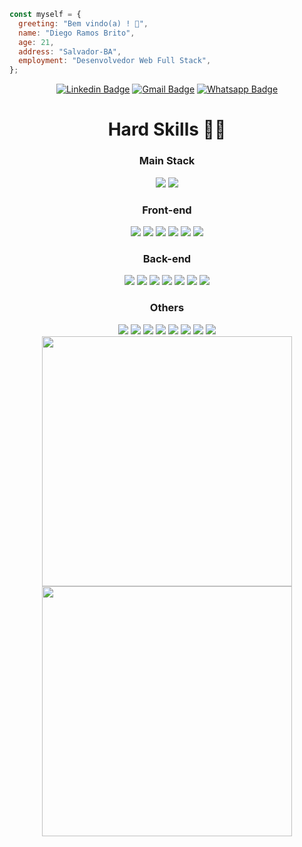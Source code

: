 ```javascript
const myself = {
  greeting: "Bem vindo(a) ! 👋",
  name: "Diego Ramos Brito",
  age: 21,
  address: "Salvador-BA",
  employment: "Desenvolvedor Web Full Stack",
};
```

  <div align="center">

[![Linkedin Badge](https://img.shields.io/badge/LinkedIn-0077B5?style=for-the-badge&logo=linkedin&logoColor=white)](https://www.linkedin.com/in/diego-rbrito/)
[![Gmail Badge](https://img.shields.io/badge/Gmail-D14836?style=for-the-badge&logo=gmail&logoColor=white)](mailto:diegorbrito9@gmail.com/)
[![Whatsapp Badge](https://img.shields.io/badge/WhatsApp-25D366?style=for-the-badge&logo=whatsapp&logoColor=white)](https://api.whatsapp.com/send?phone=5571993804648)

</div>

<div align="center">
	<h1> Hard Skills 👨‍💻</h1>
    <div> 
        <h3> Main Stack </h3>
        <img src="https://img.shields.io/badge/JavaScript-323330?style=for-the-badge&logo=javascript&logoColor=F7DF1E" />
	      <img src="https://img.shields.io/badge/TypeScript-007ACC?style=for-the-badge&logo=typescript&logoColor=white"  />
    </div>
    <div> 
        <h3> Front-end </h3>
	      <img src="https://img.shields.io/badge/React-20232A?style=for-the-badge&logo=react&logoColor=61DAFB"  />
	      <img src="https://img.shields.io/badge/redux-%23593d88.svg?style=for-the-badge&logo=redux&logoColor=white"  />
        <img src="https://img.shields.io/badge/React_Router-CA4245?style=for-the-badge&logo=react-router&logoColor=white" />
        <img src="https://img.shields.io/badge/Sass-CC6699?style=for-the-badge&logo=sass&logoColor=white"  />
        <img src="https://img.shields.io/badge/styled--components-DB7093?style=for-the-badge&logo=styled-components&logoColor=white"  />
	      <img src="https://img.shields.io/badge/-TestingLibrary-%23E33332?style=for-the-badge&logo=testing-library&logoColor=white"  />
    </div>
    <div> 
        <h3> Back-end </h3>
        <div>
          <img src="https://img.shields.io/badge/Jest-C21325?style=for-the-badge&logo=jest&logoColor=white" />
          <img src="https://img.shields.io/badge/Node.js-339933?style=for-the-badge&logo=nodedotjs&logoColor=white"  />
          <img src="https://img.shields.io/badge/Express.js-000000?style=for-the-badge&logo=express&logoColor=white" />
          <img src="https://img.shields.io/badge/JWT-black?style=for-the-badge&logo=JSON%20web%20tokens" />
          <img src="https://img.shields.io/badge/Prisma-3982CE?style=for-the-badge&logo=Prisma&logoColor=white" />
          <img src="https://img.shields.io/badge/Sequelize-52B0E7?style=for-the-badge&logo=Sequelize&logoColor=white" />
          <img src="https://img.shields.io/badge/firebase-%23039BE5.svg?style=for-the-badge&logo=firebase" />
    </div>
    <div> 
        <h3>Others</h3>
        <div>
	        <img src="https://img.shields.io/badge/Linux-FCC624?style=for-the-badge&logo=linux&logoColor=black" />
	        <img src="https://img.shields.io/badge/git-%23F05033.svg?style=for-the-badge&logo=git&logoColor=white" />
	        <img src="https://img.shields.io/badge/mysql-%2300f.svg?style=for-the-badge&logo=mysql&logoColor=white" />
	        <img src="https://img.shields.io/badge/MongoDB-%234ea94b.svg?style=for-the-badge&logo=mongodb&logoColor=white" />
	        <img src="https://img.shields.io/badge/redis-%23DD0031.svg?style=for-the-badge&logo=redis&logoColor=white" />
	        <img src="https://img.shields.io/badge/docker-%230db7ed.svg?style=for-the-badge&logo=docker&logoColor=white" />
	        <img src="https://img.shields.io/badge/heroku-%23430098.svg?style=for-the-badge&logo=heroku&logoColor=white" />
	        <img src="https://img.shields.io/badge/vercel-%23000000.svg?style=for-the-badge&logo=vercel&logoColor=white" />
    </div>
</div>

<div align="center">
  <img width="400rem" height="400rem" src="https://github-readme-stats.vercel.app/api/top-langs/?username=Drb-Diego&layout=compact&theme=merko&langs_count=10" style="display: inline-block;"/>
  <img width="400rem" height="400rem" src="https://github-readme-stats.vercel.app/api?username=Drb-Diego&show_icons=true&theme=merko" style="display: inline-block;"/>
</div>
